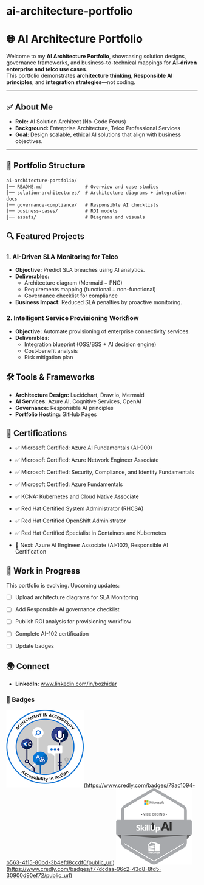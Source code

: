 # ai-architecture-portfolio
# 🌐 AI Architecture Portfolio

Welcome to my **AI Architecture Portfolio**, showcasing solution designs, governance frameworks, and business-to-technical mappings for **AI-driven enterprise and telco use cases**.  
This portfolio demonstrates **architecture thinking**, **Responsible AI principles**, and **integration strategies**—not coding.

---

## ✅ About Me
- **Role:** AI Solution Architect (No-Code Focus)
- **Background:** Enterprise Architecture, Telco Professional Services
- **Goal:** Design scalable, ethical AI solutions that align with business objectives.

---

## 📂 Portfolio Structure
```
ai-architecture-portfolio/
│── README.md                # Overview and case studies
│── solution-architectures/  # Architecture diagrams + integration docs
│── governance-compliance/   # Responsible AI checklists
│── business-cases/          # ROI models
│── assets/                  # Diagrams and visuals
```
## 🔍 Featured Projects
### 1. **AI-Driven SLA Monitoring for Telco**
- **Objective:** Predict SLA breaches using AI analytics.
- **Deliverables:**  
  - Architecture diagram (Mermaid + PNG)
  - Requirements mapping (functional + non-functional)
  - Governance checklist for compliance
- **Business Impact:** Reduced SLA penalties by proactive monitoring.

### 2. **Intelligent Service Provisioning Workflow**
- **Objective:** Automate provisioning of enterprise connectivity services.
- **Deliverables:**  
  - Integration blueprint (OSS/BSS + AI decision engine)
  - Cost-benefit analysis
  - Risk mitigation plan

## 🛠 Tools & Frameworks
- **Architecture Design:** Lucidchart, Draw.io, Mermaid
- **AI Services:** Azure AI, Cognitive Services, OpenAI
- **Governance:** Responsible AI principles
- **Portfolio Hosting:** GitHub Pages

## 📜 Certifications

- ✅ Microsoft Certified: Azure AI Fundamentals (AI-900)
- ✅ Microsoft Certified: Azure Network Engineer Associate
- ✅ Microsoft Certified: Security, Compliance, and Identity Fundamentals
- ✅ Microsoft Certified: Azure Fundamentals
  
- ✅ KCNA: Kubernetes and Cloud Native Associate

- ✅ Red Hat Certified System Administrator (RHCSA)
- ✅ Red Hat Certified OpenShift Administrator
- ✅ Red Hat Certified Specialist in Containers and Kubernetes
  
- 🎯 Next: Azure AI Engineer Associate (AI-102), Responsible AI Certification

## 🚧 Work in Progress
This portfolio is evolving. Upcoming updates:
- [ ] Upload architecture diagrams for SLA Monitoring
- [ ] Add Responsible AI governance checklist
- [ ] Publish ROI analysis for provisioning workflow
- [ ] Complete AI-102 certification
- [ ] Update badges


## 🌍 Connect
- **LinkedIn:** www.linkedin.com/in/bozhidar

### 🔖 Badges
![SkillUp AI Vibe Coding Challenge](./assets/images/accessibility-in-action.png)(https://www.credly.com/badges/79ac1094-b563-4f15-80bd-3b4efd8ccdf0/public_url)
![Accessibility in Action](./assets/images/skillup-ai-vibe-coding-challenge.png)(https://www.credly.com/badges/f77dcdaa-96c2-43d8-8fd5-30900d90ef72/public_url)


